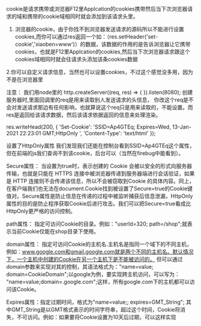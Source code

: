 cookie是请求携带或浏览器F12里Applcation的cookies携带然后当下次浏览器请求的域和携带的cookie域相同时就会添加到该请求头里。<br/>

1. 浏览器的cookie，由于你找不到浏览器发送请求的源码所以不能进行设置cookies,而你可以通过res返回一个如：（res.setHeader('set-cookie','xiaoben=www')）的数据，该数据的作用的是告诉浏览器让它携带cookies，也就是F12里Applcation的cookies,然后当下次浏览器请求跟这个cookies域相同时就会往请求头添加该条cookies数据<br/>

2.你可以自定义请求信息，当然也可以设置cookies，不过这个感觉没多用，因为不是在浏览器里<br/>


注意： 我们用node里的 http.createServer((req, res) => {  }).listen(8080); 创建服务器时,里面回调里的req是用来读取别人发送请求的头信息，
你改这个req是不会对发送请求那边有任何影响，也就算说这个req只是用来读取的，不能设置。而res是返回给该请求数据，然后该请求依据返回的信息来处理渲染。


 res.writeHead(200, {
        'Set-Cookie': 'SSID=Ap4GTEq; Expires=Wed, 13-Jan-2021 22:23:01 GMT;HttpOnly ',
        'Content-Type': 'text/html'
    });
    
    
 设置了HttpOnly属性 我们发现我们还能在控制台看到SSID=Ap4GTEq这个属性，但在前端的js我们查询不到该cookie，后台可以（当然在firebug中能看到）。

Secure属性： 当设置为true时，表示创建的 Cookie 会被以安全的形式向服务器传输，也就是只能在 HTTPS 连接中被浏览器传递到服务器端进行会话验证，如果是 HTTP 连接则不会传递该信息，所以不会被窃取到Cookie 的具体内容。同上，在客户端我们也无法在document.Cookie找到被设置了Secure=true的Cookie键值对。Secure属性是防止信息在传递的过程中被监听捕获后信息泄漏，HttpOnly属性的目的是防止程序获取Cookie后进行攻击。我们可以把Secure=true看成比HttpOnly更严格的访问控制。

path属性： 指定可访问Cookie的目录。例如："userId=320; path=/shop";就表示当前Cookie仅能在shop目录下使用。

domain属性： 指定可访问Cookie的主机名.主机名是指同一个域下的不同主机，例如：www.google.com和gmail.google.com就是两个不同的主机名。默认情况下，一个主机中创建的Cookie在另一个主机下是不能被访问的， 但可以通过domain参数来实现对其的控制，其语法格式为："name=value; domain=CookieDomain";以google为例，要实现跨主机访问，可以写为： "name=value;domain=.google.com";这样，所有google.com下的主机都可以访问该Cookie。

Expires属性：指定过期时间，格式为"name=value;; expires=GMT_String"; 其中GMT_String是以GMT格式表示的时间字符串，超过这个时间，Cookie将消失，不可访问。例如：如果要将Cookie设置为10天后过期，可以这样实现
